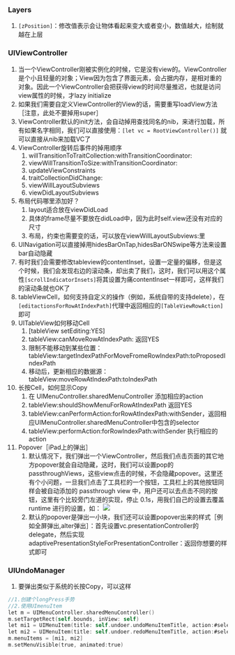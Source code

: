 ### Layers
1. `[zPosition]`：修改值表示会让物体看起来变大或者变小，数值越大，绘制就越在上层
### UIViewController
1. 当一个ViewController刚被实例化的时候，它是没有view的。ViewController是个小且轻量的对象；View因为包含了界面元素，会占据内存，是相对重的对象。因此一个ViewController会把获得view的时间尽量推迟，也就是访问view属性的时候，才lazy initialize
2. 如果我们需要自定义ViewController的View的话，需要重写loadView方法［注意，此处不要掉用super］
3. ViewController默认的init方法，会自动掉用查找同名的nib，来进行加载，所有如果名字相同，我们可以直接使用：`[let vc = RootViewController()]` 就可以直接从nib来加载VC了
4. ViewController旋转后事件的掉用顺序
	1. willTransitionToTraitCollection:withTransitionCoordinator:
	2. viewWillTransitionToSize:withTransitionCoordinator:
	3. updateViewConstraints
	4. traitCollectionDidChange:
	5. viewWillLayoutSubviews
	6. viewDidLayoutSubviews
5. 布局代码哪里添加好？
	1. layout适合放在viewDidLoad
	2. 具体的frame尽量不要放在didLoad中，因为此时self.view还没有对应的尺寸
	3. 布局，约束也需要变的话，可以放在viewWillLayoutSubviews:里
6. UINavigation可以直接掉用hidesBarOnTap,hidesBarONSwipe等方法来设置bar自动隐藏
7. 有时我们会需要修改tableview的contentInset，设置一定量的偏移，但是这个时候，我们会发现右边的滚动条，却出卖了我们，这时，我们可以用这个属性`[scrollIndicatorInsets]`将其设置为痛contentInset一样即可，这样我们的滚动条就也OK了
8. tableViewCell，如何支持自定义的操作（例如，系统自带的支持delete），在`[editactionsForRowAtIndexPath]`代理中返回相应的`[TableViewRowAction]`即可
9. UITableView如何移动Cell
	1. [tableView setEditing:YES]
	2. tableView:canMoveRowAtIndexPath:  返回YES
	3. 限制不能移动到某些位置：tableView:targetIndexPathForMoveFromeRowIndexPath:toProposedIndexPath
	4. 移动后，更新相应的数据源：tableView:moveRowAtIndexPath:toIndexPath
10. 长按Cell，如何显示Copy
	1. 在 UIMenuController.sharedMenuController 添加相应的action 
	2. tableView:shouldShowMenuForRowAtIndexPath  返回YES
	3. tableView:canPerformAction:forRowAtIndexPath:withSender，返回相应UIMenuController.sharedMenuController中包含的selector
	4. tableView:performAction:forRowIndexPath:withSender 执行相应的action
11. Popover［iPad上的弹出］
	1. 默认情况下，我们弹出一个ViewController，然后我们点击页面的其它地方popover就会自动隐藏，这时，我们可以设置pop的passthroughViews，这些view点击的时候，不会隐藏popover。这里还有个小问题，一旦我们点击了工具栏的一个按钮，工具栏上的其他按钮同样会被自动添加的 passthrough view 中，用户还可以去点击不同的按钮，这里有个比较旁门左道的实现，停止 0.1s，用我们自己的设置去覆盖 runtime 进行的设置，如：
	![](http://7xwb99.com1.z0.glb.clouddn.com/2016-07-22-14691784188662.jpg)
	2. 默认的popover是弹出一小块，我们还可以设置popover出来的样式［例如全屏弹出,alter弹出］：首先设置vc.presentationController的delegate，然后实现adaptivePresentationStyleForPresentationController：返回你想要的样式即可
### UIUndoManager
1. 要弹出类似于系统的长按Copy，可以这样

```Objective-C
//1.创建个longPress手势
//2.使用UImenuItem
let m = UIMenuController.sharedMenuController()
m.setTargetRect(self.bounds, inView: self)
let mi1 = UIMenuItem(title: self.undoer.undoMenuItemTitle, action:#selector(undo))
let mi2 = UIMenuItem(title: self.undoer.redoMenuItemTitle, action:#selector(redo))
m.menuItems = [mi1, mi2]
m.setMenuVisible(true, animated:true)
```
	


